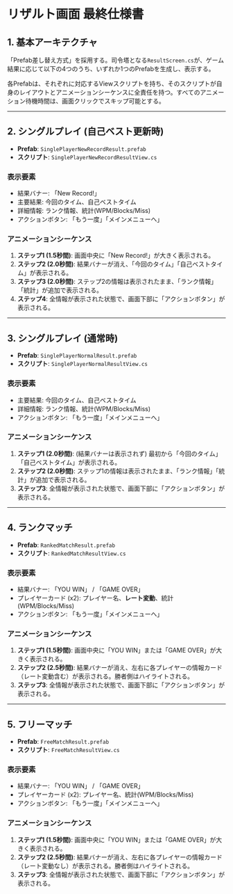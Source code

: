 # **リザルト画面 最終仕様書**

## 1. 基本アーキテクチャ

「Prefab差し替え方式」を採用する。司令塔となる`ResultScreen.cs`が、ゲーム結果に応じて以下の4つのうち、いずれか1つのPrefabを生成し、表示する。

各Prefabは、それぞれに対応するViewスクリプトを持ち、そのスクリプトが自身のレイアウトとアニメーションシーケンスに全責任を持つ。すべてのアニメーション待機時間は、画面クリックでスキップ可能とする。

---

## 2. シングルプレイ (自己ベスト更新時)

- **Prefab**: `SinglePlayerNewRecordResult.prefab`
- **スクリプト**: `SinglePlayerNewRecordResultView.cs`

### 表示要素
- 結果バナー: 「New Record!」
- 主要結果: 今回のタイム、自己ベストタイム
- 詳細情報: ランク情報、統計(WPM/Blocks/Miss)
- アクションボタン: 「もう一度」「メインメニューへ」

### アニメーションシーケンス
1.  **ステップ1 (1.5秒間)**: 画面中央に「New Record!」が大きく表示される。
2.  **ステップ2 (2.0秒間)**: 結果バナーが消え、「今回のタイム」「自己ベストタイム」が表示される。
3.  **ステップ3 (2.0秒間)**: ステップ2の情報は表示されたまま、「ランク情報」「統計」が追加で表示される。
4.  **ステップ4**: 全情報が表示された状態で、画面下部に「アクションボタン」が表示される。

---

## 3. シングルプレイ (通常時)

- **Prefab**: `SinglePlayerNormalResult.prefab`
- **スクリプト**: `SinglePlayerNormalResultView.cs`

### 表示要素
- 主要結果: 今回のタイム、自己ベストタイム
- 詳細情報: ランク情報、統計(WPM/Blocks/Miss)
- アクションボタン: 「もう一度」「メインメニューへ」

### アニメーションシーケンス
1.  **ステップ1 (2.0秒間)**: (結果バナーは表示されず) 最初から「今回のタイム」「自己ベストタイム」が表示される。
2.  **ステップ2 (2.0秒間)**: ステップ1の情報は表示されたまま、「ランク情報」「統計」が追加で表示される。
3.  **ステップ3**: 全情報が表示された状態で、画面下部に「アクションボタン」が表示される。

---

## 4. ランクマッチ

- **Prefab**: `RankedMatchResult.prefab`
- **スクリプト**: `RankedMatchResultView.cs`

### 表示要素
- 結果バナー: 「YOU WIN」 / 「GAME OVER」
- プレイヤーカード (x2): プレイヤー名、**レート変動**、統計(WPM/Blocks/Miss)
- アクションボタン: 「もう一度」「メインメニューへ」

### アニメーションシーケンス
1.  **ステップ1 (1.5秒間)**: 画面中央に「YOU WIN」または「GAME OVER」が大きく表示される。
2.  **ステップ2 (2.5秒間)**: 結果バナーが消え、左右に各プレイヤーの情報カード（レート変動含む）が表示される。勝者側はハイライトされる。
3.  **ステップ3**: 全情報が表示された状態で、画面下部に「アクションボタン」が表示される。

---

## 5. フリーマッチ

- **Prefab**: `FreeMatchResult.prefab`
- **スクリプト**: `FreeMatchResultView.cs`

### 表示要素
- 結果バナー: 「YOU WIN」 / 「GAME OVER」
- プレイヤーカード (x2): プレイヤー名、統計(WPM/Blocks/Miss)
- アクションボタン: 「もう一度」「メインメニューへ」

### アニメーションシーケンス
1.  **ステップ1 (1.5秒間)**: 画面中央に「YOU WIN」または「GAME OVER」が大きく表示される。
2.  **ステップ2 (2.5秒間)**: 結果バナーが消え、左右に各プレイヤーの情報カード（レート変動なし）が表示される。勝者側はハイライトされる。
3.  **ステップ3**: 全情報が表示された状態で、画面下部に「アクションボタン」が表示される。